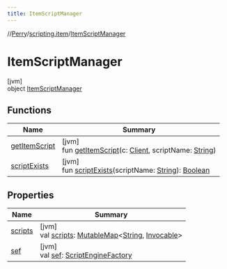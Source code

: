 ```yaml
---
title: ItemScriptManager
---
```

//[Perry](../../../index.html)/[scripting.item](../index.html)/[ItemScriptManager](index.html)



# ItemScriptManager



[jvm]\
object [ItemScriptManager](index.html)



## Functions


| Name | Summary |
|---|---|
| [getItemScript](get-item-script.html) | [jvm]<br>fun [getItemScript](get-item-script.html)(c: [Client](../../client/-client/index.html), scriptName: [String](https://kotlinlang.org/api/latest/jvm/stdlib/kotlin/-string/index.html)) |
| [scriptExists](script-exists.html) | [jvm]<br>fun [scriptExists](script-exists.html)(scriptName: [String](https://kotlinlang.org/api/latest/jvm/stdlib/kotlin/-string/index.html)): [Boolean](https://kotlinlang.org/api/latest/jvm/stdlib/kotlin/-boolean/index.html) |


## Properties


| Name | Summary |
|---|---|
| [scripts](scripts.html) | [jvm]<br>val [scripts](scripts.html): [MutableMap](https://kotlinlang.org/api/latest/jvm/stdlib/kotlin.collections/-mutable-map/index.html)<[String](https://kotlinlang.org/api/latest/jvm/stdlib/kotlin/-string/index.html), [Invocable](https://docs.oracle.com/javase/8/docs/api/javax/script/Invocable.html)> |
| [sef](sef.html) | [jvm]<br>val [sef](sef.html): [ScriptEngineFactory](https://docs.oracle.com/javase/8/docs/api/javax/script/ScriptEngineFactory.html) |

